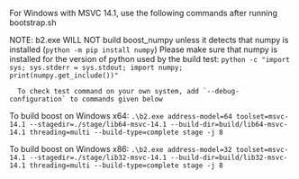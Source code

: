 For Windows with MSVC 14.1, use the following commands after running bootstrap.sh

NOTE: b2.exe WILL NOT build boost_numpy unless it detects that numpy is installed (`python -m pip install numpy`)
	  Please make sure that numpy is installed for the version of python used by the build test:
	  `python -c "import sys; sys.stderr = sys.stdout; import numpy; print(numpy.get_include())"`
	  
	  To check test command on your own system, add `--debug-configuration` to commands given below
	  

To build boost on Windows x64:
`.\b2.exe address-model=64 toolset=msvc-14.1 --stagedir=./stage/lib64-msvc-14.1 --build-dir=build/lib64-msvc-14.1 threading=multi --build-type=complete stage -j 8`

To build boost on Windows x86:
`.\b2.exe address-model=32 toolset=msvc-14.1 --stagedir=./stage/lib32-msvc-14.1 --build-dir=build/lib32-msvc-14.1 threading=multi --build-type=complete stage -j 8`
